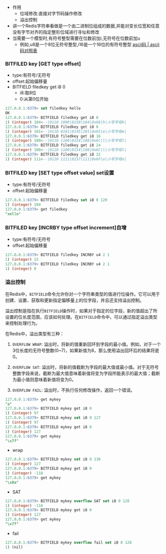 + 作用
	+ 位域修改:直接对字节码操作修改
	+ 溢出控制
+ 讲一个Redis字符串看做是一个由二进制位组成的数据,并能对变长位宽和任意没有字节对齐的指定整形位域进行寻址和修改
+ 当需要一个模型时,有符号整型需要在位数前加i,无符号在位数前加u
	+ 例如,u8是一个8位无符号整型,i16是一个16位的有符号整型
[ascii码 | ascii码对照表](https://ascii.org.cn/)

### BITFILED key [GET type offset]
+ type:有符号/无符号
+ offset:起始偏移量
+ BITFIELD filedkey get i8 0
	+ i8:取8位
	+ 0:从第0位开始
```sql
127.0.0.1:6379> set filedkey hello
OK
127.0.0.1:6379> BITFIELD filedkey get i8 0
1) (integer) 104<--|0110 1000|0150|104|0x68|h|小写字母h|
127.0.0.1:6379> BITFIELD filedkey get i8 8
1) (integer) 101<--|0110 0101|0145|101|0x65|e|小写字母e|
127.0.0.1:6379> BITFIELD filedkey get i8 16
1) (integer) 108<--|0110 1100|0154|108|0x6C|l|小写字母l|
127.0.0.1:6379> BITFIELD filedkey get i8 24
1) (integer) 108<--|0110 1100|0154|108|0x6C|l|小写字母l|
127.0.0.1:6379> BITFIELD filedkey get i8 32
1) (integer) 111<--|0110 1111|0157|111|0x6F|o|小写字母o|
```
### BITFILED key [SET type offset value] set设置
+ type:有符号/无符号
+ offset:起始偏移量
```sql
127.0.0.1:6379> BITFIELD filedkey set i8 0 120
1) (integer) 104
127.0.0.1:6379> get filedkey
"xello"
```
### BITFILED key [INCRBY type offset increment]自增
+ type:有符号/无符号
+ offset:起始偏移量
```sql
127.0.0.1:6379> BITFIELD filedkey INCRBY u4 2 1
1) (integer) 15
127.0.0.1:6379> BITFIELD filedkey INCRBY u4 2 1
1) (integer) 0

```
### 溢出控制
在Redis中，`BITFIELD`命令允许你对一个字符串类型的值进行位操作。它可以用于创建、设置、获取和更新指定偏移量上的位字段，并且还支持溢出控制。

溢出控制是指在执行`BITFIELD`操作时，如果对于指定的位字段，新的值超出了所设置的位长度范围，应该如何处理。在`BITFIELD`命令中，可以通过指定溢出类型来控制处理行为。

在Redis中，溢出类型有三种：

1. `OVERFLOW WRAP`: 溢出时，将新的值重新回环到字段的最小值。例如，对于一个3位长度的无符号整数(0~7)，如果新值为8，那么使用溢出回环后的结果将是0。
    
2. `OVERFLOW SAT`: 溢出时，将新的值截断为字段的最大值或最小值。对于无符号整数字段来说，截断为最大值意味着新值将变为字段所能表示的最大值；截断为最小值则意味着新值将变为0。
    
3. `OVERFLOW FAIL`: 溢出时，不执行任何修改操作，返回一个错误。
    
```sql
127.0.0.1:6379> get mykey
"a"
127.0.0.1:6379> BITFIELD mykey get i8 0
1) (integer) 97
127.0.0.1:6379> BITFIELD mykey set i8 0 127
1) (integer) 97
127.0.0.1:6379> BITFIELD mykey get i8 0
1) (integer) 127
127.0.0.1:6379> get mykey
"\x7f"

```
+ wrap
```sql
127.0.0.1:6379> BITFIELD mykey set i8 0 138
1) (integer) 127
127.0.0.1:6379> BITFIELD mykey get i8 0
1) (integer) -118
127.0.0.1:6379> get mykey
"\x8a"

```
+ SAT
```sql
127.0.0.1:6379> BITFIELD mykey overflow SAT set i8 0 128
1) (integer) -118
127.0.0.1:6379> BITFIELD mykey get i8 0
1) (integer) 127
127.0.0.1:6379> get mykey
"\x7f"

```
+ fail
```sql
127.0.0.1:6379> BITFIELD mykey overflow fail set i8 0 128
1) (nil)

```